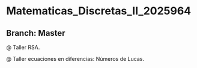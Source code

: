 # Matematicas_Discretas_II_2025964


## Branch: Master


@ Taller RSA.

@ Taller ecuaciones en diferencias: Números de Lucas.
